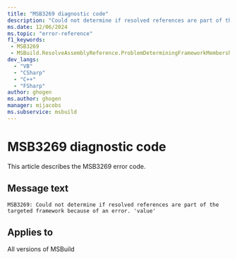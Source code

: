 ```yaml
---
title: "MSB3269 diagnostic code"
description: "Could not determine if resolved references are part of the targeted framework because of an error. 'value'"
ms.date: 12/06/2024
ms.topic: "error-reference"
f1_keywords:
 - MSB3269
 - MSBuild.ResolveAssemblyReference.ProblemDeterminingFrameworkMembership
dev_langs:
  - "VB"
  - "CSharp"
  - "C++"
  - "FSharp"
author: ghogen
ms.author: ghogen
manager: mijacobs
ms.subservice: msbuild
---
```


# MSB3269 diagnostic code

<!-- :::ErrorDefinitionDescription::: -->
<!-- :::editable-content name="introDescription"::: -->
This article describes the MSB3269 error code.
<!-- :::editable-content-end::: -->

## Message text

```output
MSB3269: Could not determine if resolved references are part of the targeted framework because of an error. 'value'
```

<!-- :::editable-content name="postOutputDescription"::: -->
<!--
{StrBegin="MSB3269: "}
-->
<!-- :::editable-content-end::: -->
<!-- :::ErrorDefinitionDescription-end::: -->

## Applies to

All versions of MSBuild
